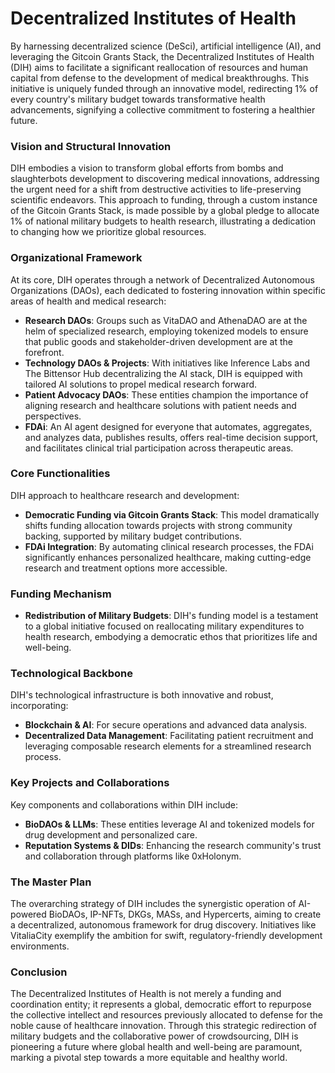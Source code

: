 


# Decentralized Institutes of Health

By harnessing decentralized science (DeSci), artificial intelligence (AI), and leveraging the Gitcoin Grants Stack, the Decentralized Institutes of Health (DIH) aims to facilitate a significant reallocation of resources and human capital from defense to the development of medical breakthroughs. This initiative is uniquely funded through an innovative model, redirecting 1% of every country's military budget towards transformative health advancements, signifying a collective commitment to fostering a healthier future.

### Vision and Structural Innovation

DIH embodies a vision to transform global efforts from bombs and slaughterbots development to discovering medical innovations, addressing the urgent need for a shift from destructive activities to life-preserving scientific endeavors. This approach to funding, through a custom instance of the Gitcoin Grants Stack, is made possible by a global pledge to allocate 1% of national military budgets to health research, illustrating a dedication to changing how we prioritize global resources.

### Organizational Framework

At its core, DIH operates through a network of Decentralized Autonomous Organizations (DAOs), each dedicated to fostering innovation within specific areas of health and medical research:

- **Research DAOs**: Groups such as VitaDAO and AthenaDAO are at the helm of specialized research, employing tokenized models to ensure that public goods and stakeholder-driven development are at the forefront.
- **Technology DAOs & Projects**: With initiatives like Inference Labs and The Bittensor Hub decentralizing the AI stack, DIH is equipped with tailored AI solutions to propel medical research forward.
- **Patient Advocacy DAOs**: These entities champion the importance of aligning research and healthcare solutions with patient needs and perspectives.
- **FDAi**: An AI agent designed for everyone that automates, aggregates, and analyzes data, publishes results, offers real-time decision support, and facilitates clinical trial participation across therapeutic areas.

### Core Functionalities

DIH approach to healthcare research and development:

- **Democratic Funding via Gitcoin Grants Stack**: This model dramatically shifts funding allocation towards projects with strong community backing, supported by military budget contributions.
- **FDAi Integration**: By automating clinical research processes, the FDAi significantly enhances personalized healthcare, making cutting-edge research and treatment options more accessible.

### Funding Mechanism

- **Redistribution of Military Budgets**: DIH's funding model is a testament to a global initiative focused on reallocating military expenditures to health research, embodying a democratic ethos that prioritizes life and well-being.

### Technological Backbone

DIH's technological infrastructure is both innovative and robust, incorporating:

- **Blockchain & AI**: For secure operations and advanced data analysis.
- **Decentralized Data Management**: Facilitating patient recruitment and leveraging composable research elements for a streamlined research process.

### Key Projects and Collaborations

Key components and collaborations within DIH include:

- **BioDAOs & LLMs**: These entities leverage AI and tokenized models for drug development and personalized care.
- **Reputation Systems & DIDs**: Enhancing the research community's trust and collaboration through platforms like 0xHolonym.

### The Master Plan

The overarching strategy of DIH includes the synergistic operation of AI-powered BioDAOs, IP-NFTs, DKGs, MASs, and Hypercerts, aiming to create a decentralized, autonomous framework for drug discovery. Initiatives like VitaliaCity exemplify the ambition for swift, regulatory-friendly development environments.

### Conclusion

The Decentralized Institutes of Health is not merely a funding and coordination entity; it represents a global, democratic effort to repurpose the collective intellect and resources previously allocated to defense for the noble cause of healthcare innovation. Through this strategic redirection of military budgets and the collaborative power of crowdsourcing, DIH is pioneering a future where global health and well-being are paramount, marking a pivotal step towards a more equitable and healthy world.
